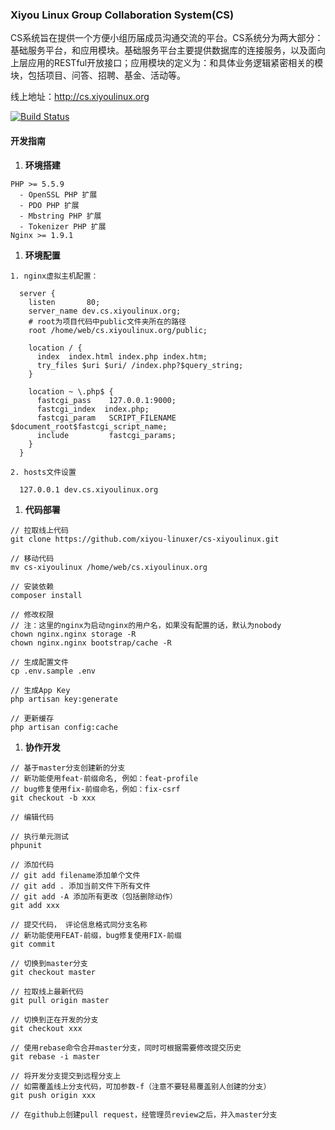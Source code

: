 ### Xiyou Linux Group Collaboration System(CS)

CS系统旨在提供一个方便小组历届成员沟通交流的平台。CS系统分为两大部分：基础服务平台，和应用模块。基础服务平台主要提供数据库的连接服务，以及面向上层应用的RESTful开放接口；应用模块的定义为：和具体业务逻辑紧密相关的模块，包括项目、问答、招聘、基金、活动等。

线上地址：http://cs.xiyoulinux.org

[![Build Status](https://travis-ci.org/xiyou-linuxer/cs-xiyoulinux.svg?branch=master)](https://travis-ci.org/xiyou-linuxer/cs-xiyoulinux)

#### 开发指南

1. **环境搭建**

  ```
  PHP >= 5.5.9 
    - OpenSSL PHP 扩展
    - PDO PHP 扩展
    - Mbstring PHP 扩展
    - Tokenizer PHP 扩展
  Nginx >= 1.9.1
  ```

1. **环境配置**

  ```
  1. nginx虚拟主机配置：

    server {
      listen       80;
      server_name dev.cs.xiyoulinux.org;
      # root为项目代码中public文件夹所在的路径
      root /home/web/cs.xiyoulinux.org/public;
      
      location / {
        index  index.html index.php index.htm;
        try_files $uri $uri/ /index.php?$query_string;
      }

      location ~ \.php$ {
        fastcgi_pass    127.0.0.1:9000;
        fastcgi_index  index.php;
        fastcgi_param   SCRIPT_FILENAME  $document_root$fastcgi_script_name;
        include         fastcgi_params;
      }
    }

  2. hosts文件设置
    
    127.0.0.1 dev.cs.xiyoulinux.org
  ```

1. **代码部署**

  ```
  // 拉取线上代码
  git clone https://github.com/xiyou-linuxer/cs-xiyoulinux.git
  
  // 移动代码
  mv cs-xiyoulinux /home/web/cs.xiyoulinux.org
  
  // 安装依赖
  composer install
  
  // 修改权限
  // 注：这里的nginx为启动nginx的用户名，如果没有配置的话，默认为nobody
  chown nginx.nginx storage -R
  chown nginx.nginx bootstrap/cache -R
  
  // 生成配置文件
  cp .env.sample .env
  
  // 生成App Key
  php artisan key:generate
  
  // 更新缓存
  php artisan config:cache
  ```
  
1. **协作开发**

  ```
  // 基于master分支创建新的分支
  // 新功能使用feat-前缀命名, 例如：feat-profile
  // bug修复使用fix-前缀命名，例如：fix-csrf
  git checkout -b xxx
  
  // 编辑代码
  
  // 执行单元测试
  phpunit
  
  // 添加代码
  // git add filename添加单个文件
  // git add . 添加当前文件下所有文件
  // git add -A 添加所有更改（包括删除动作）
  git add xxx
  
  // 提交代码， 评论信息格式同分支名称
  // 新功能使用FEAT-前缀，bug修复使用FIX-前缀
  git commit
  
  // 切换到master分支
  git checkout master
  
  // 拉取线上最新代码
  git pull origin master
  
  // 切换到正在开发的分支
  git checkout xxx
  
  // 使用rebase命令合并master分支，同时可根据需要修改提交历史
  git rebase -i master
  
  // 将开发分支提交到远程分支上
  // 如需覆盖线上分支代码，可加参数-f（注意不要轻易覆盖别人创建的分支）
  git push origin xxx
  
  // 在github上创建pull request，经管理员review之后，并入master分支
  ```
